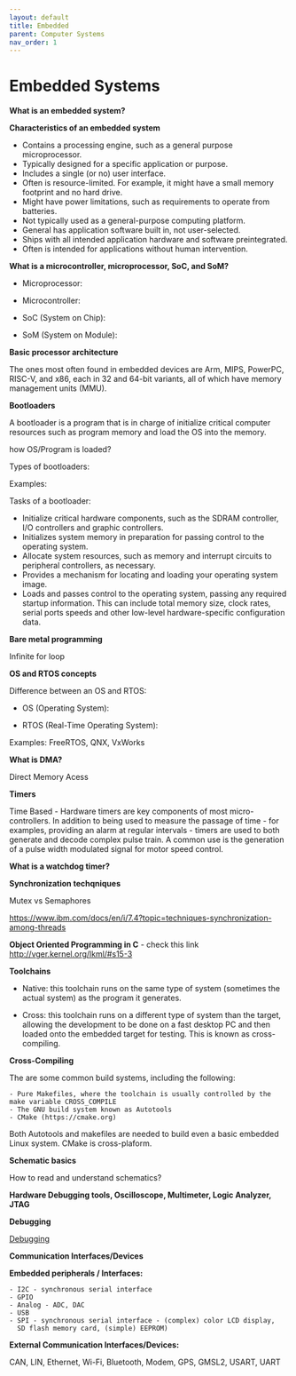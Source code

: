 ```yaml
---
layout: default
title: Embedded
parent: Computer Systems
nav_order: 1
---
```


# Embedded Systems

**What is an embedded system?**

**Characteristics of an embedded system**

- Contains a processing engine, such as a general
purpose microprocessor.
- Typically designed for a specific application or
purpose.
- Includes a single (or no) user interface.
- Often is resource-limited. For example, it might
have a small memory footprint and no hard drive.
- Might have power limitations, such as requirements
to operate from batteries.
- Not typically used as a general-purpose computing
platform.
- General has application software built in, not
user-selected.
- Ships with all intended application hardware and
software preintegrated.
- Often is intended for applications without human
intervention.

**What is a microcontroller, microprocessor, SoC, and SoM?**

- Microprocessor:

- Microcontroller:

- SoC (System on Chip):

- SoM (System on Module):

**Basic processor architecture**

The ones most often found in embedded devices are Arm, MIPS, PowerPC, RISC-V, and
x86, each in 32 and 64-bit variants, all of which have memory management units (MMU).

**Bootloaders**

A bootloader is a program that is in charge of initialize critical computer
resources such as program memory and load the OS into the memory.

how OS/Program is loaded?

Types of bootloaders:

Examples:

Tasks of a bootloader:

- Initialize critical hardware components, such as
the SDRAM controller, I/O controllers and graphic 
controllers.
- Initializes system memory in preparation for passing
control to the operating system.
- Allocate system resources, such as memory and interrupt
circuits to peripheral controllers, as necessary.
- Provides a mechanism for locating and loading your
operating system image.
- Loads and passes control to the operating system,
passing any required startup information. This can
include total memory size, clock rates, serial ports
speeds and other low-level hardware-specific
configuration data.

**Bare metal programming**

Infinite for loop

**OS and RTOS concepts**

Difference between an OS and RTOS:

- OS (Operating System):

- RTOS (Real-Time Operating System):

Examples: FreeRTOS, QNX, VxWorks

**What is DMA?**

Direct Memory Acess

**Timers**

Time Based - Hardware timers are key components of most micro-controllers. In addition to being used to measure
the passage of time - for examples, providing an alarm at regular intervals - timers are used to both generate and
decode complex pulse train. A common use is the generation of a pulse width modulated signal for motor speed control.

**What is a watchdog timer?**

**Synchronization techqniques**

Mutex vs Semaphores

https://www.ibm.com/docs/en/i/7.4?topic=techniques-synchronization-among-threads

**Object Oriented Programming in C** - check this link http://vger.kernel.org/lkml/#s15-3

**Toolchains**

- Native: this toolchain runs on the same type of system (sometimes the actual 
system) as the program it generates.

- Cross: this toolchain runs on a different type of system than the target, allowing
the development to be done on a fast desktop PC and then loaded onto the embedded target
for testing. This is known as cross-compiling.

**Cross-Compiling**

The are some common build systems, including the following:

    - Pure Makefiles, where the toolchain is usually controlled by the make variable CROSS_COMPILE
    - The GNU build system known as Autotools
    - CMake (https://cmake.org)

Both Autotools and makefiles are needed to build even a basic embedded Linux system. CMake is 
cross-plaform.

**Schematic basics** 

How to read and understand schematics?

**Hardware Debugging tools, Oscilloscope, Multimeter, Logic Analyzer, JTAG**

**Debugging**

[Debugging](./debugging.md)

**Communication Interfaces/Devices**

**Embedded peripherals / Interfaces:**

    - I2C - synchronous serial interface
    - GPIO
    - Analog - ADC, DAC
    - USB
    - SPI - synchronous serial interface - (complex) color LCD display, 
      SD flash memory card, (simple) EEPROM)

**External Communication Interfaces/Devices:**

CAN, LIN, Ethernet, Wi-Fi, Bluetooth, Modem, GPS, GMSL2, USART, UART
